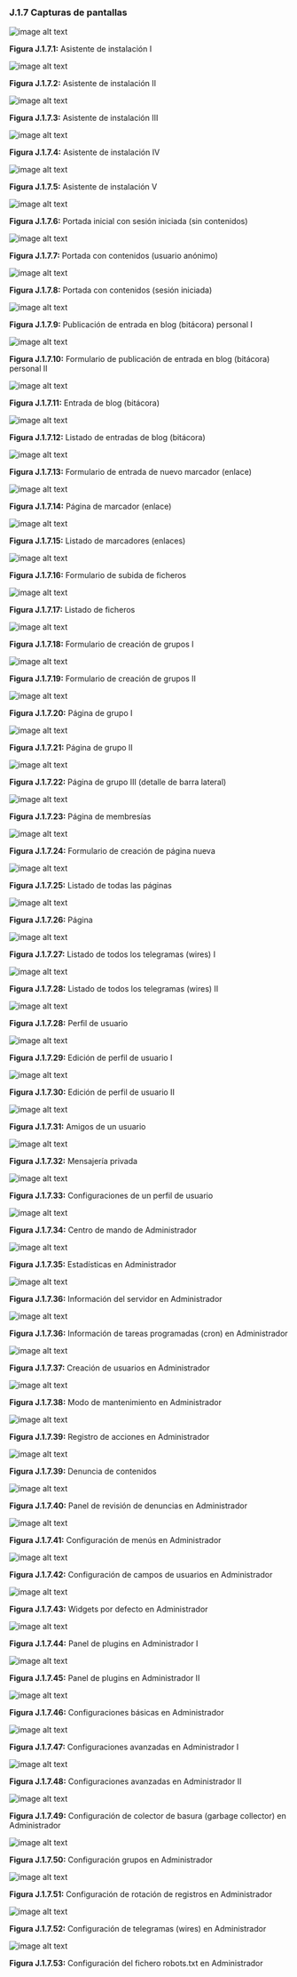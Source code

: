 ### J.1.7 Capturas de pantallas 

![image alt text](image_5.png)

**Figura J.1.7.1:** Asistente de instalación I

  ![image alt text](image_6.png)

**Figura J.1.7.2:** Asistente de instalación II

![image alt text](image_7.png)

**Figura J.1.7.3:** Asistente de instalación III

![image alt text](image_8.png)

**Figura J.1.7.4:** Asistente de instalación IV

![image alt text](image_9.png)

**Figura J.1.7.5:** Asistente de instalación V

![image alt text](image_10.png)

**Figura J.1.7.6:** Portada inicial con sesión iniciada (sin contenidos)

![image alt text](image_11.png)

**Figura J.1.7.7:** Portada con contenidos (usuario anónimo)

![image alt text](image_12.png)

**Figura J.1.7.8:** Portada con contenidos (sesión iniciada)

 

![image alt text](image_13.png)

**Figura J.1.7.9:** Publicación de entrada en blog (bitácora) personal I

![image alt text](image_14.png)

**Figura J.1.7.10:** Formulario de publicación de entrada en blog (bitácora) personal II

![image alt text](image_15.png)

**Figura J.1.7.11:** Entrada de blog (bitácora)

![image alt text](image_16.png)

**Figura J.1.7.12:** Listado de entradas de blog (bitácora)

![image alt text](image_17.png)

**Figura J.1.7.13:** Formulario de entrada de nuevo marcador (enlace)

![image alt text](image_18.png)

**Figura J.1.7.14:** Página de marcador (enlace)

![image alt text](image_19.png)

**Figura J.1.7.15:** Listado de marcadores (enlaces)

![image alt text](image_20.png)

**Figura J.1.7.16:** Formulario de subida de ficheros

![image alt text](image_21.png)

**Figura J.1.7.17:** Listado de ficheros

![image alt text](image_22.png)

**Figura J.1.7.18:** Formulario de creación de grupos I

![image alt text](image_23.png)

**Figura J.1.7.19:** Formulario de creación de grupos II

![image alt text](image_24.png)

**Figura J.1.7.20:** Página de grupo I

![image alt text](image_25.png)

**Figura J.1.7.21:** Página de grupo II

![image alt text](image_26.png)

**Figura J.1.7.22:** Página de grupo III (detalle de barra lateral)

![image alt text](image_27.png)

**Figura J.1.7.23:** Página de membresías

![image alt text](image_28.png)

**Figura J.1.7.24:** Formulario de creación de página nueva

![image alt text](image_29.png)

**Figura J.1.7.25:** Listado de todas las páginas

![image alt text](image_30.png)

**Figura J.1.7.26:** Página

![image alt text](image_31.png)

**Figura J.1.7.27:** Listado de todos los telegramas (wires) I

![image alt text](image_32.png)

**Figura J.1.7.28:** Listado de todos los telegramas (wires) II

![image alt text](image_33.png)

**Figura J.1.7.28:** Perfil de usuario

![image alt text](image_34.png)

**Figura J.1.7.29:** Edición de perfil de usuario I

![image alt text](image_35.png)

**Figura J.1.7.30:** Edición de perfil de usuario II

![image alt text](image_36.png)

**Figura J.1.7.31:** Amigos de un usuario

![image alt text](image_37.png)

**Figura J.1.7.32:** Mensajería privada 

![image alt text](image_38.png)

**Figura J.1.7.33:** Configuraciones de un perfil de usuario

![image alt text](image_39.png)

**Figura J.1.7.34:** Centro de mando de Administrador

![image alt text](image_40.png)

**Figura J.1.7.35:** Estadísticas en Administrador

![image alt text](image_41.png)

**Figura J.1.7.36:** Información del servidor en Administrador

![image alt text](image_42.png)

**Figura J.1.7.36:** Información de tareas programadas (cron)  en Administrador

![image alt text](image_43.png)

**Figura J.1.7.37:** Creación de usuarios en Administrador

![image alt text](image_44.png)

**Figura J.1.7.38:** Modo de mantenimiento en Administrador

![image alt text](image_45.png)

**Figura J.1.7.39:** Registro de acciones en Administrador

![image alt text](image_46.png)

**Figura J.1.7.39:** Denuncia de contenidos

![image alt text](image_47.png)

**Figura J.1.7.40:** Panel de revisión de denuncias en Administrador

![image alt text](image_48.png)

**Figura J.1.7.41:** Configuración de menús en Administrador

![image alt text](image_49.png)

**Figura J.1.7.42:** Configuración de campos de usuarios en Administrador

![image alt text](image_50.png)

**Figura J.1.7.43:** Widgets por defecto en Administrador

![image alt text](image_51.png)

**Figura J.1.7.44:** Panel de plugins en Administrador I

![image alt text](image_52.png)

**Figura J.1.7.45:** Panel de plugins en Administrador II

![image alt text](image_53.png)

**Figura J.1.7.46:** Configuraciones básicas en Administrador

![image alt text](image_54.png)

**Figura J.1.7.47:** Configuraciones avanzadas en Administrador I

![image alt text](image_55.png)

**Figura J.1.7.48:** Configuraciones avanzadas en Administrador II

![image alt text](image_56.png)

**Figura J.1.7.49:** Configuración de colector de basura (garbage collector) en Administrador

![image alt text](image_57.png)

**Figura J.1.7.50:** Configuración grupos en Administrador

![image alt text](image_58.png)

**Figura J.1.7.51:** Configuración de rotación de registros en Administrador

![image alt text](image_59.png)

**Figura J.1.7.52:** Configuración de telegramas (wires) en Administrador

![image alt text](image_60.png)

**Figura J.1.7.53:** Configuración del fichero robots.txt en Administrador


